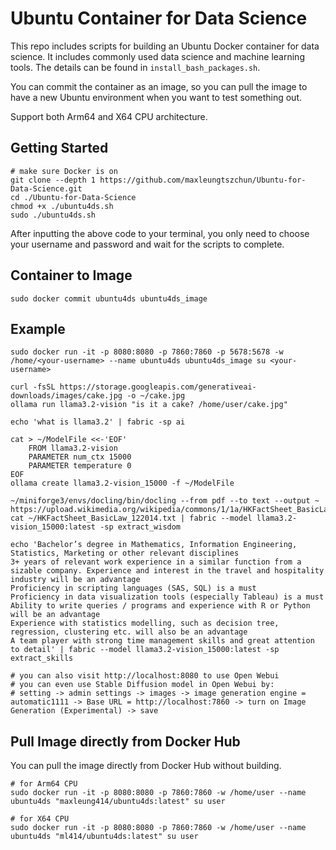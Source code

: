 # Ubuntu Container for Data Science
This repo includes scripts for building an Ubuntu Docker container for data science. It includes commonly used data science and machine learning tools. The details can be found in `install_bash_packages.sh`.

You can commit the container as an image, so you can pull the image to have a new Ubuntu environment when you want to test something out.

Support both Arm64 and X64 CPU architecture.

## Getting Started
```shell
# make sure Docker is on
git clone --depth 1 https://github.com/maxleungtszchun/Ubuntu-for-Data-Science.git
cd ./Ubuntu-for-Data-Science
chmod +x ./ubuntu4ds.sh
sudo ./ubuntu4ds.sh
```

After inputting the above code to your terminal, you only need to choose your username and password and wait for the scripts to complete.

## Container to Image
```shell
sudo docker commit ubuntu4ds ubuntu4ds_image
```

## Example
```shell
sudo docker run -it -p 8080:8080 -p 7860:7860 -p 5678:5678 -w /home/<your-username> --name ubuntu4ds ubuntu4ds_image su <your-username>

curl -fsSL https://storage.googleapis.com/generativeai-downloads/images/cake.jpg -o ~/cake.jpg
ollama run llama3.2-vision "is it a cake? /home/user/cake.jpg"

echo 'what is llama3.2' | fabric -sp ai

cat > ~/ModelFile <<-'EOF'
	FROM llama3.2-vision
	PARAMETER num_ctx 15000
	PARAMETER temperature 0
EOF
ollama create llama3.2-vision_15000 -f ~/ModelFile

~/miniforge3/envs/docling/bin/docling --from pdf --to text --output ~ https://upload.wikimedia.org/wikipedia/commons/1/1a/HKFactSheet_BasicLaw_122014.pdf
cat ~/HKFactSheet_BasicLaw_122014.txt | fabric --model llama3.2-vision_15000:latest -sp extract_wisdom

echo 'Bachelor’s degree in Mathematics, Information Engineering, Statistics, Marketing or other relevant disciplines
3+ years of relevant work experience in a similar function from a sizable company. Experience and interest in the travel and hospitality industry will be an advantage
Proficiency in scripting languages (SAS, SQL) is a must
Proficiency in data visualization tools (especially Tableau) is a must
Ability to write queries / programs and experience with R or Python will be an advantage
Experience with statistics modelling, such as decision tree, regression, clustering etc. will also be an advantage
A team player with strong time management skills and great attention to detail' | fabric --model llama3.2-vision_15000:latest -sp extract_skills

# you can also visit http://localhost:8080 to use Open Webui
# you can even use Stable Diffusion model in Open Webui by:
# setting -> admin settings -> images -> image generation engine = automatic1111 -> Base URL = http://localhost:7860 -> turn on Image Generation (Experimental) -> save
```

## Pull Image directly from Docker Hub
You can pull the image directly from Docker Hub without building.

```shell
# for Arm64 CPU
sudo docker run -it -p 8080:8080 -p 7860:7860 -w /home/user --name ubuntu4ds "maxleung414/ubuntu4ds:latest" su user

# for X64 CPU
sudo docker run -it -p 8080:8080 -p 7860:7860 -w /home/user --name ubuntu4ds "ml414/ubuntu4ds:latest" su user

```